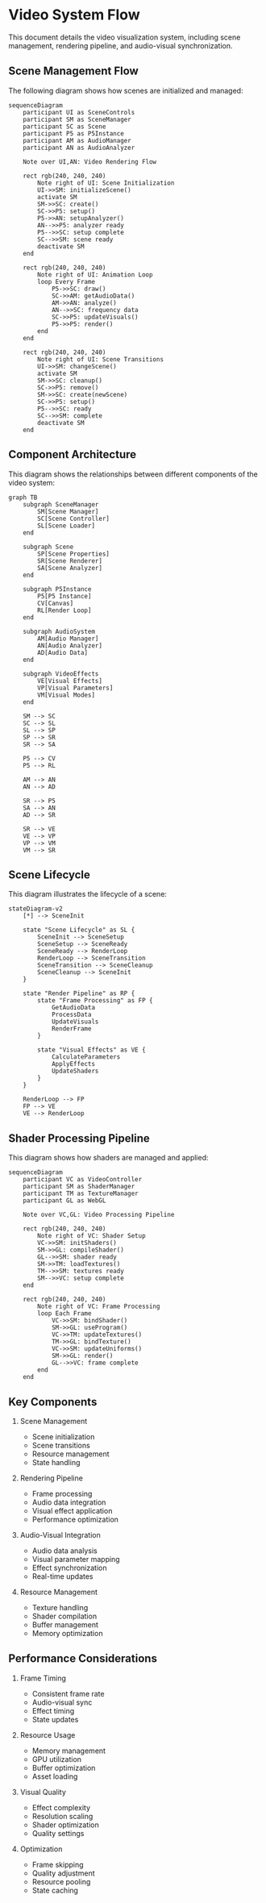 # Video System Flow

This document details the video visualization system, including scene management, rendering pipeline, and audio-visual synchronization.

## Scene Management Flow

The following diagram shows how scenes are initialized and managed:

```mermaid
sequenceDiagram
    participant UI as SceneControls
    participant SM as SceneManager
    participant SC as Scene
    participant P5 as P5Instance
    participant AM as AudioManager
    participant AN as AudioAnalyzer

    Note over UI,AN: Video Rendering Flow

    rect rgb(240, 240, 240)
        Note right of UI: Scene Initialization
        UI->>SM: initializeScene()
        activate SM
        SM->>SC: create()
        SC->>P5: setup()
        P5->>AN: setupAnalyzer()
        AN-->>P5: analyzer ready
        P5-->>SC: setup complete
        SC-->>SM: scene ready
        deactivate SM
    end

    rect rgb(240, 240, 240)
        Note right of UI: Animation Loop
        loop Every Frame
            P5->>SC: draw()
            SC->>AM: getAudioData()
            AM->>AN: analyze()
            AN-->>SC: frequency data
            SC->>P5: updateVisuals()
            P5->>P5: render()
        end
    end

    rect rgb(240, 240, 240)
        Note right of UI: Scene Transitions
        UI->>SM: changeScene()
        activate SM
        SM->>SC: cleanup()
        SC->>P5: remove()
        SM->>SC: create(newScene)
        SC->>P5: setup()
        P5-->>SC: ready
        SC-->>SM: complete
        deactivate SM
    end
```

## Component Architecture

This diagram shows the relationships between different components of the video system:

```mermaid
graph TB
    subgraph SceneManager
        SM[Scene Manager]
        SC[Scene Controller]
        SL[Scene Loader]
    end

    subgraph Scene
        SP[Scene Properties]
        SR[Scene Renderer]
        SA[Scene Analyzer]
    end

    subgraph P5Instance
        P5[P5 Instance]
        CV[Canvas]
        RL[Render Loop]
    end

    subgraph AudioSystem
        AM[Audio Manager]
        AN[Audio Analyzer]
        AD[Audio Data]
    end

    subgraph VideoEffects
        VE[Visual Effects]
        VP[Visual Parameters]
        VM[Visual Modes]
    end

    SM --> SC
    SC --> SL
    SL --> SP
    SP --> SR
    SR --> SA
    
    P5 --> CV
    P5 --> RL
    
    AM --> AN
    AN --> AD
    
    SR --> P5
    SA --> AN
    AD --> SR
    
    SR --> VE
    VE --> VP
    VP --> VM
    VM --> SR
```

## Scene Lifecycle

This diagram illustrates the lifecycle of a scene:

```mermaid
stateDiagram-v2
    [*] --> SceneInit

    state "Scene Lifecycle" as SL {
        SceneInit --> SceneSetup
        SceneSetup --> SceneReady
        SceneReady --> RenderLoop
        RenderLoop --> SceneTransition
        SceneTransition --> SceneCleanup
        SceneCleanup --> SceneInit
    }

    state "Render Pipeline" as RP {
        state "Frame Processing" as FP {
            GetAudioData
            ProcessData
            UpdateVisuals
            RenderFrame
        }
        
        state "Visual Effects" as VE {
            CalculateParameters
            ApplyEffects
            UpdateShaders
        }
    }

    RenderLoop --> FP
    FP --> VE
    VE --> RenderLoop
```

## Shader Processing Pipeline

This diagram shows how shaders are managed and applied:

```mermaid
sequenceDiagram
    participant VC as VideoController
    participant SM as ShaderManager
    participant TM as TextureManager
    participant GL as WebGL
    
    Note over VC,GL: Video Processing Pipeline

    rect rgb(240, 240, 240)
        Note right of VC: Shader Setup
        VC->>SM: initShaders()
        SM->>GL: compileShader()
        GL-->>SM: shader ready
        SM->>TM: loadTextures()
        TM-->>SM: textures ready
        SM-->>VC: setup complete
    end

    rect rgb(240, 240, 240)
        Note right of VC: Frame Processing
        loop Each Frame
            VC->>SM: bindShader()
            SM->>GL: useProgram()
            VC->>TM: updateTextures()
            TM->>GL: bindTexture()
            VC->>SM: updateUniforms()
            SM->>GL: render()
            GL-->>VC: frame complete
        end
    end
```

## Key Components

1. Scene Management
   - Scene initialization
   - Scene transitions
   - Resource management
   - State handling

2. Rendering Pipeline
   - Frame processing
   - Audio data integration
   - Visual effect application
   - Performance optimization

3. Audio-Visual Integration
   - Audio data analysis
   - Visual parameter mapping
   - Effect synchronization
   - Real-time updates

4. Resource Management
   - Texture handling
   - Shader compilation
   - Buffer management
   - Memory optimization

## Performance Considerations

1. Frame Timing
   - Consistent frame rate
   - Audio-visual sync
   - Effect timing
   - State updates

2. Resource Usage
   - Memory management
   - GPU utilization
   - Buffer optimization
   - Asset loading

3. Visual Quality
   - Effect complexity
   - Resolution scaling
   - Shader optimization
   - Quality settings

4. Optimization
   - Frame skipping
   - Quality adjustment
   - Resource pooling
   - State caching
